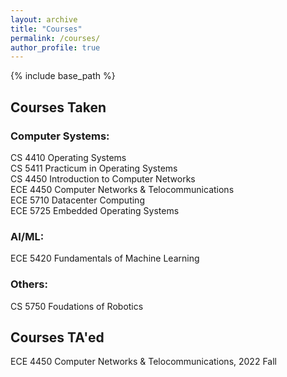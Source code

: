 ```yaml
---
layout: archive
title: "Courses"
permalink: /courses/
author_profile: true
---
```


{% include base_path %}

## Courses Taken

### Computer Systems:

CS 4410 Operating Systems <br>
CS 5411 Practicum in Operating Systems <br>
CS 4450 Introduction to Computer Networks <br>
ECE 4450 Computer Networks & Telocommunications <br>
ECE 5710 Datacenter Computing <br>
ECE 5725 Embedded Operating Systems <br>

### AI/ML:

ECE 5420 Fundamentals of Machine Learning <br>

### Others:

CS 5750 Foudations of Robotics <br>

## Courses TA'ed

ECE 4450 Computer Networks & Telocommunications, 2022 Fall <br>